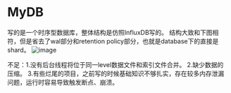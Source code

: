# MyDB
写的是一个时序型数据库，整体结构是仿照InfluxDB写的。
结构大致和下图相符，但是省去了wal部分和retention policy部分，也就是database下的直接是shard。
![image](https://user-images.githubusercontent.com/80105705/230056340-8bbbd873-24b4-4897-b59e-c4fd3bf6196a.png)


不足：1.没有后台线程将位于同一level数据文件和索引文件合并。
2.缺少数据的压缩。
3.有些烂尾的项目，之前写的时候基础知识不够扎实，存在较多内存泄漏问题，运行时容易导致触发断点、崩溃。
